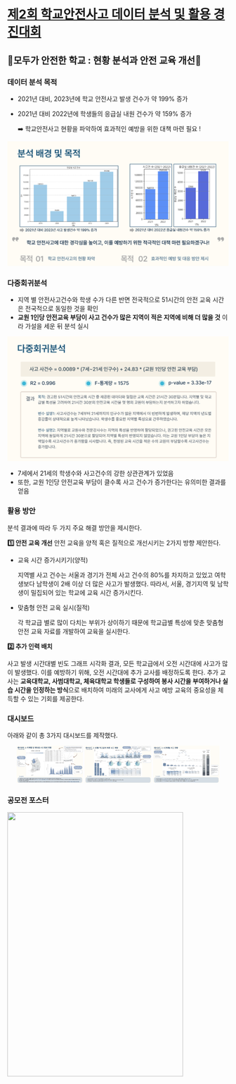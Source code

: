 # [제2회 학교안전사고 데이터 분석 및 활용 경진대회](https://www.xn--289axkt9l0mao04fs9c7wrl7hfxc.com/)
## 🏫모두가 안전한 학교 : 현황 분석과 안전 교육 개선🏫
### 데이터 분석 목적
- 2021년 대비, 2023년에 학교 안전사고 발생 건수가 약 199% 증가
- 2021년 대비 2022년에 학생들의 응급실 내원 건수가 약 159% 증가

  ➡️ 학교안전사고 현황을 파악하여 효과적인 예방을 위한 대책 마련 필요 !
<img src="./docs/분석 목적.png">

### 다중회귀분석
- 지역 별 안전사고건수와 학생 수가 다른 반면 전국적으로 51시간의 안전 교육 시간은 전국적으로 동일한 것을 확인
- **교원 1인당 안전교육 부담이 사고 건수가 많은 지역이 적은 지역에 비해 더 많을 것** 이라 가설을 세운 뒤 분석 실시

<img src="./docs/다중회귀분석.png">

- 7세에서 21세의 학생수와 사고건수의 강한 상관관계가 있었음
- 또한, 교원 1인당 안전교육 부담이 클수록 사고 건수가 증가한다는 유의미한 결과를 얻음


### 활용 방안
분석 결과에 따라 두 가지 주요 해결 방안을 제시한다.

**1️⃣ 안전 교육 개선**
안전 교육을 양적 혹은 질적으로 개선시키는 2가지 방향 제안한다.
- 교육 시간 증가시키기(양적)

   지역별 사고 건수는 서울과 경기가 전체 사고 건수의 80%를 차지하고 있었고 여학생보다 남학생이 2배 이상 더 많은 사고가 발생했다.
    따라서, 서울, 경기지역 및 남학생이 밀집되어 있는 학교에 교육 시간 증가시킨다.
- 맞춤형 안전 교육 실시(질적)

  각 학교급 별로 많이 다치는 부위가 상이하기 때문에 학교급별 특성에 맞춘 맞춤형 안전 교육 자료를 개발하여 교육을 실시한다.

**2️⃣ 추가 인력 배치**

  사고 발생 시간대별 빈도 그래프 시각화 결과, 모든 학교급에서 오전 시간대에 사고가 많이 발생했다. 이를 예방하기 위해, 오전 시간대에 추가 교사를 배정하도록 한다. 추가 교사는 **교육대학교, 사범대학교, 체육대학교 학생들로 구성하여 봉사 시간을 부여하거나 실습 시간을 인정하는 방식**으로 배치하여 미래의 교사에게 사고 예방 교육의 중요성을 체득할 수 있는 기회를 제공한다.

### 대시보드
아래와 같이 총 3가지 대시보드를 제작했다. 
<p align="center">
  <img src="./docs/대시보드1.png" width="30%" />
  <img src="./docs/대시보드2.png" width="30%" />
  <img src="./docs/대시보드3.png" width="30%" />
</p>

### 공모전 포스터
<img src="https://github.com/user-attachments/assets/94110cce-2195-46dd-930a-efccd3606077" width="400" height="600"/>
